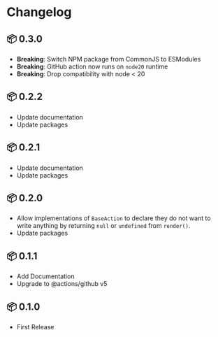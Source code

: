 # Changelog

## 📦 0.3.0

- **Breaking**: Switch NPM package from CommonJS to ESModules
- **Breaking**: GitHub action now runs on `node20` runtime
- **Breaking**: Drop compatibility with node < 20

## 📦 0.2.2

* Update documentation
* Update packages

## 📦 0.2.1

* Update documentation
* Update packages

## 📦 0.2.0

* Allow implementations of `BaseAction` to declare they do not want to
  write anything by returning `null` or `undefined` from `render()`.
* Update packages

## 📦 0.1.1

* Add Documentation
* Upgrade to @actions/github v5

## 📦 0.1.0

* First Release
